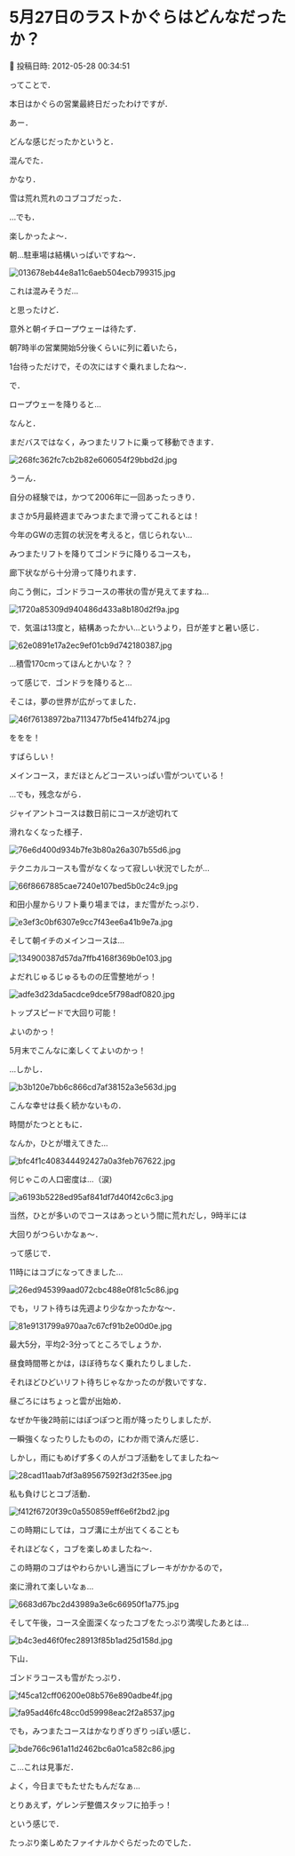 # 5月27日のラストかぐらはどんなだったか？

📅 投稿日時: 2012-05-28 00:34:51

ってことで．


本日はかぐらの営業最終日だったわけですが．





あー．


どんな感じだったかというと．





混んでた．


かなり．


雪は荒れ荒れのコブコブだった．


…でも．


楽しかったよ～．





朝…駐車場は結構いっぱいですね～．




![013678eb44e8a11c6aeb504ecb799315.jpg](images/013678eb44e8a11c6aeb504ecb799315.jpg)







これは混みそうだ…


と思ったけど．


意外と朝イチロープウェーは待たず．


朝7時半の営業開始5分後くらいに列に着いたら，


1台待っただけで，その次にはすぐ乗れましたね～．





で．


ロープウェーを降りると…


なんと．


まだバスではなく，みつまたリフトに乗って移動できます．




![268fc362fc7cb2b82e606054f29bbd2d.jpg](images/268fc362fc7cb2b82e606054f29bbd2d.jpg)




うーん．


自分の経験では，かつて2006年に一回あったっきり．


まさか5月最終週までみつまたまで滑ってこれるとは！


今年のGWの志賀の状況を考えると，信じられない…





みつまたリフトを降りてゴンドラに降りるコースも，


廊下状ながら十分滑って降りれます．


向こう側に，ゴンドラコースの帯状の雪が見えてますね…




![1720a85309d940486d433a8b180d2f9a.jpg](images/1720a85309d940486d433a8b180d2f9a.jpg)







で．気温は13度と，結構あったかい…というより，日が差すと暑い感じ．




![62e0891e17a2ec9ef01cb9d742180387.jpg](images/62e0891e17a2ec9ef01cb9d742180387.jpg)




…積雪170cmってほんとかいな？？





って感じで．ゴンドラを降りると…


そこは，夢の世界が広がってました．




![46f76138972ba7113477bf5e414fb274.jpg](images/46f76138972ba7113477bf5e414fb274.jpg)




ををを！


すばらしい！


メインコース，まだほとんどコースいっぱい雪がついている！





…でも，残念ながら．


ジャイアントコースは数日前にコースが途切れて


滑れなくなった様子．




![76e6d400d934b7fe3b80a26a307b55d6.jpg](images/76e6d400d934b7fe3b80a26a307b55d6.jpg)







テクニカルコースも雪がなくなって寂しい状況でしたが…




![66f8667885cae7240e107bed5b0c24c9.jpg](images/66f8667885cae7240e107bed5b0c24c9.jpg)







和田小屋からリフト乗り場までは，まだ雪がたっぷり．




![e3ef3c0bf6307e9cc7f43ee6a41b9e7a.jpg](images/e3ef3c0bf6307e9cc7f43ee6a41b9e7a.jpg)







そして朝イチのメインコースは…




![134900387d57da7ffb4168f369b0e103.jpg](images/134900387d57da7ffb4168f369b0e103.jpg)







よだれじゅるじゅるものの圧雪整地がっ！




![adfe3d23da5acdce9dce5f798adf0820.jpg](images/adfe3d23da5acdce9dce5f798adf0820.jpg)




トップスピードで大回り可能！


よいのかっ！


5月末でこんなに楽しくてよいのかっ！





…しかし．




![b3b120e7bb6c866cd7af38152a3e563d.jpg](images/b3b120e7bb6c866cd7af38152a3e563d.jpg)




こんな幸せは長く続かないもの．





時間がたつとともに．


なんか，ひとが増えてきた…




![bfc4f1c408344492427a0a3feb767622.jpg](images/bfc4f1c408344492427a0a3feb767622.jpg)







何じゃこの人口密度は…（涙)




![a6193b5228ed95af841df7d40f42c6c3.jpg](images/a6193b5228ed95af841df7d40f42c6c3.jpg)







当然，ひとが多いのでコースはあっという間に荒れだし，9時半には


大回りがつらいかなぁ～．


って感じで．


11時にはコブになってきました…




![26ed945399aad072cbc488e0f81c5c86.jpg](images/26ed945399aad072cbc488e0f81c5c86.jpg)







でも，リフト待ちは先週より少なかったかな～．




![81e9131799a970aa7c67cf91b2e00d0e.jpg](images/81e9131799a970aa7c67cf91b2e00d0e.jpg)




最大5分，平均2-3分ってところでしょうか．


昼食時間帯とかは，ほぼ待ちなく乗れたりしました．


それほどひどいリフト待ちじゃなかったのが救いですな．





昼ごろにはちょっと雲が出始め．


なぜか午後2時前にはぽつぽつと雨が降ったりしましたが．


一瞬強くなったりしたものの，にわか雨で済んだ感じ．





しかし，雨にもめげず多くの人がコブ活動をしてましたね～




![28cad11aab7df3a89567592f3d2f35ee.jpg](images/28cad11aab7df3a89567592f3d2f35ee.jpg)







私も負けじとコブ活動．




![f412f6720f39c0a550859eff6e6f2bd2.jpg](images/f412f6720f39c0a550859eff6e6f2bd2.jpg)







この時期にしては，コブ溝に土が出てくることも


それほどなく，コブを楽しめましたね～．


この時期のコブはやわらかいし適当にブレーキがかかるので，


楽に滑れて楽しいなぁ…




![6683d67bc2d43989a3e6c66950f1a775.jpg](images/6683d67bc2d43989a3e6c66950f1a775.jpg)







そして午後，コース全面深くなったコブをたっぷり満喫したあとは…




![b4c3ed46f0fec28913f85b1ad25d158d.jpg](images/b4c3ed46f0fec28913f85b1ad25d158d.jpg)







下山．


ゴンドラコースも雪がたっぷり．




![f45ca12cff06200e08b576e890adbe4f.jpg](images/f45ca12cff06200e08b576e890adbe4f.jpg)






![fa95ad46fc48cc0d59998eac2f2a8537.jpg](images/fa95ad46fc48cc0d59998eac2f2a8537.jpg)







でも，みつまたコースはかなりぎりぎりっぽい感じ．




![bde766c961a11d2462bc6a01ca582c86.jpg](images/bde766c961a11d2462bc6a01ca582c86.jpg)




こ…これは見事だ．


よく，今日までもたせたもんだなぁ…


とりあえず，ゲレンデ整備スタッフに拍手っ！





という感じで．


たっぷり楽しめたファイナルかぐらだったのでした．

